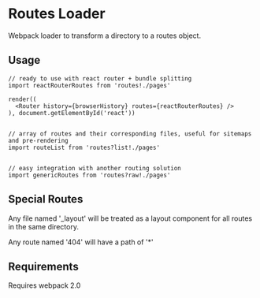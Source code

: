 # Routes Loader

Webpack loader to transform a directory to a routes object.

## Usage

```
// ready to use with react router + bundle splitting
import reactRouterRoutes from 'routes!./pages'

render((
  <Router history={browserHistory} routes={reactRouterRoutes} />
), document.getElementById('react'))


// array of routes and their corresponding files, useful for sitemaps and pre-rendering
import routeList from 'routes?list!./pages'


// easy integration with another routing solution
import genericRoutes from 'routes?raw!./pages'
```

## Special Routes

Any file named '_layout' will be treated as a layout component for all routes in the same directory.

Any route named '404' will have a path of '*'

## Requirements

Requires webpack 2.0
